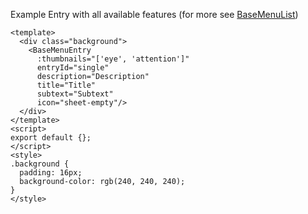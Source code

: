 Example Entry with all available features
(for more see [BaseMenuList](#basemenulist))
```vue
<template>
  <div class="background">
    <BaseMenuEntry
      :thumbnails="['eye', 'attention']"
      entryId="single" 
      description="Description"
      title="Title"
      subtext="Subtext"
      icon="sheet-empty"/>
  </div>
</template>
<script>
export default {};
</script>
<style>
.background {
  padding: 16px;
  background-color: rgb(240, 240, 240);
}
</style>

```
